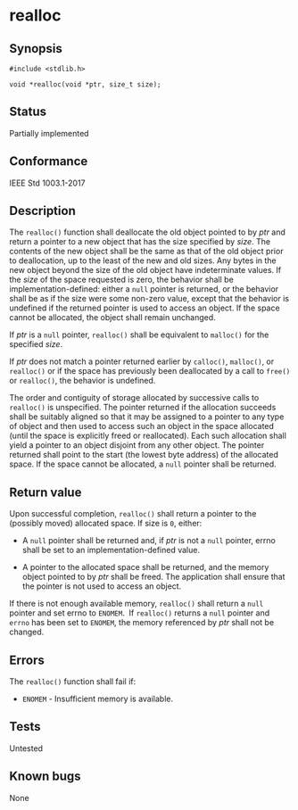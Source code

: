 # realloc

## Synopsis

`#include <stdlib.h>`

`void *realloc(void *ptr, size_t size);`

## Status

Partially implemented

## Conformance

IEEE Std 1003.1-2017

## Description

The `realloc()` function shall deallocate the old object pointed to by _ptr_ and return a pointer to a new object that
has the size specified by _size_. The contents of the new object shall be the same as that of the old object prior to
deallocation, up to the least of the new and old sizes. Any bytes in the new object beyond the size of the old object
have indeterminate values. If the _size_ of the space requested is zero, the behavior shall be implementation-defined:
either a `null` pointer is returned, or the behavior shall be as if the size were some non-zero value, except that the
behavior is undefined if the returned pointer is used to access an object. If the space cannot be allocated, the object
shall remain unchanged.

If _ptr_ is a `null` pointer, `realloc()` shall be equivalent to `malloc()` for the specified _size_.

If _ptr_ does not match a pointer returned earlier by `calloc()`, `malloc()`, or `realloc()` or if the space has
previously been deallocated by a call to `free()` or `realloc()`, the behavior is undefined.

The order and contiguity of storage allocated by successive calls to `realloc()` is unspecified. The pointer returned if
the allocation succeeds shall be suitably aligned so that it may be assigned to a pointer to any type of object and then
used to access such an object in the space allocated (until the space is explicitly freed or reallocated). Each such
allocation shall yield a pointer to an object disjoint from any other object. The pointer returned shall point to the
start (the lowest byte address) of the allocated space. If the space cannot be allocated, a `null`
pointer shall be returned.

## Return value

Upon successful completion, `realloc()` shall return a pointer to the (possibly moved) allocated space. If size is `0`,
either:

* A `null` pointer shall be returned and, if _ptr_ is not a `null` pointer, errno shall be set to an
implementation-defined value.

* A pointer to the allocated space shall be returned, and the memory object pointed to by _ptr_ shall be freed.
The application shall ensure that the pointer is not used to access an object.

If there is not enough available memory, `realloc()` shall return a `null` pointer and set
errno to `ENOMEM`.  If `realloc()` returns a `null`
pointer and `errno` has been set to `ENOMEM`, the
memory referenced by _ptr_ shall not be changed.

## Errors

The `realloc()` function shall fail if:

* `ENOMEM` - Insufficient memory is available.

## Tests

Untested

## Known bugs

None
